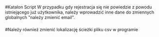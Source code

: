 #Katalon Script
W przypadku gdy rejestracja się nie powiedzie z powodu istniejącego już użytkownika,
należy wprowadzić inne dane do zmiennych globalnych "należy zmienić email".
###
#Należy również zmienić lokalizację ścieżki pliku csv w programie
